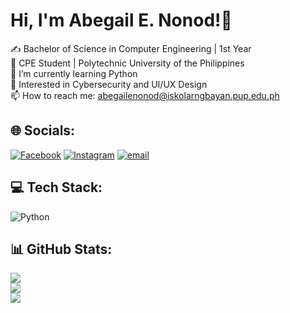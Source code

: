 # Hi, I'm Abegail E. Nonod!👋
✍ Bachelor of Science in Computer Engineering | 1st Year<br>📕 CPE Student | Polytechnic University of the Philippines<br>🌱 I’m currently learning Python<br>🤔 Interested in Cybersecurity and UI/UX Design<br>📫 How to reach me: abegailenonod@iskolarngbayan.pup.edu.ph


## 🌐 Socials:
[![Facebook](https://img.shields.io/badge/Facebook-%231877F2.svg?logo=Facebook&logoColor=white)](https://facebook.com/abegail.nonod) [![Instagram](https://img.shields.io/badge/Instagram-%23E4405F.svg?logo=Instagram&logoColor=white)](https://instagram.com/abeng.xiii) [![email](https://img.shields.io/badge/Email-D14836?logo=gmail&logoColor=white)](mailto:abegailenonod@iskolarngbayan.pup.edu.ph) 

## 💻 Tech Stack:
![Python](https://img.shields.io/badge/python-3670A0?style=for-the-badge&logo=python&logoColor=ffdd54)

## 📊 GitHub Stats:
![](https://github-readme-stats.vercel.app/api?username=aenonod&theme=dracula&hide_border=false&include_all_commits=false&count_private=false)<br/>
![](https://nirzak-streak-stats.vercel.app/?user=aenonod&theme=dracula&hide_border=false)<br/>
![](https://github-readme-stats.vercel.app/api/top-langs/?username=aenonod&theme=dracula&hide_border=false&include_all_commits=false&count_private=false&layout=compact)

<!-- Proudly created with GPRM ( https://gprm.itsvg.in ) -->
